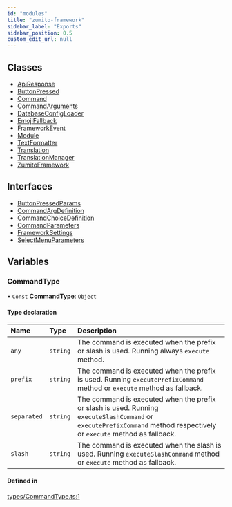 ```yaml
---
id: "modules"
title: "zumito-framework"
sidebar_label: "Exports"
sidebar_position: 0.5
custom_edit_url: null
---
```


## Classes

- [ApiResponse](classes/ApiResponse.md)
- [ButtonPressed](classes/ButtonPressed.md)
- [Command](classes/Command.md)
- [CommandArguments](classes/CommandArguments.md)
- [DatabaseConfigLoader](classes/DatabaseConfigLoader.md)
- [EmojiFallback](classes/EmojiFallback.md)
- [FrameworkEvent](classes/FrameworkEvent.md)
- [Module](classes/Module.md)
- [TextFormatter](classes/TextFormatter.md)
- [Translation](classes/Translation.md)
- [TranslationManager](classes/TranslationManager.md)
- [ZumitoFramework](classes/ZumitoFramework.md)

## Interfaces

- [ButtonPressedParams](interfaces/ButtonPressedParams.md)
- [CommandArgDefinition](interfaces/CommandArgDefinition.md)
- [CommandChoiceDefinition](interfaces/CommandChoiceDefinition.md)
- [CommandParameters](interfaces/CommandParameters.md)
- [FrameworkSettings](interfaces/FrameworkSettings.md)
- [SelectMenuParameters](interfaces/SelectMenuParameters.md)

## Variables

### CommandType

• `Const` **CommandType**: `Object`

#### Type declaration

| Name | Type | Description |
| :------ | :------ | :------ |
| `any` | `string` | The command is executed when the prefix or slash is used. Running always `execute` method. |
| `prefix` | `string` | The command is executed when the prefix is used. Running `executePrefixCommand` method or `execute` method as fallback. |
| `separated` | `string` | The command is executed when the prefix or slash is used. Running `executeSlashCommand` or `executePrefixCommand` method respectively or `execute` method as fallback. |
| `slash` | `string` | The command is executed when the slash is used. Running `executeSlashCommand` method or `execute` method as fallback. |

#### Defined in

[types/CommandType.ts:1](https://github.com/ZumitoTeam/zumito-framework/blob/3f6ac2b/src/types/CommandType.ts#L1)

